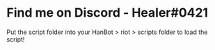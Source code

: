 # Find me on Discord - Healer#0421


Put the script folder into your HanBot > riot > scripts folder to load the script!
